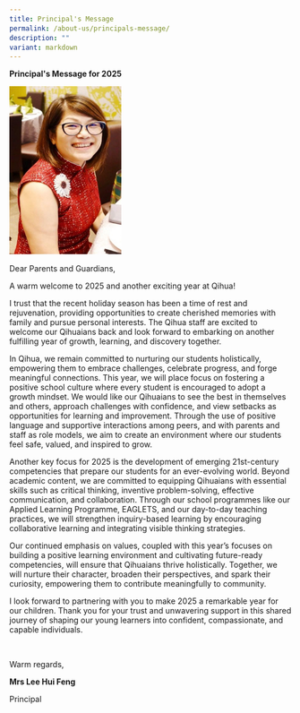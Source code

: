 ```yaml
---
title: Principal's Message
permalink: /about-us/principals-message/
description: ""
variant: markdown
---
```

<p><strong>Principal's Message for 2025</strong>
</p>
<div class="isomer-image-wrapper">
<img style="width:200px;height:300px;" height="auto" width="100%" src="/images/About Us/Mrs-Lee-365x600.jpeg">
</div>
<p>Dear Parents and Guardians,</p>
<p>A warm welcome to 2025 and another exciting year at Qihua!</p>
<p>I trust that the recent holiday season has been a time of rest and rejuvenation,
providing opportunities to create cherished memories with family and pursue
personal interests. The Qihua staff are excited to welcome our Qihuaians
back and look forward to embarking on another fulfilling year of growth,
learning, and discovery together.</p>
<p>In Qihua, we remain committed to nurturing our students holistically,
empowering them to embrace challenges, celebrate progress, and forge meaningful
connections. This year, we will place focus on fostering a positive school
culture where every student is encouraged to adopt a growth mindset. We
would like our Qihuaians to see the best in themselves and others, approach
challenges with confidence, and view setbacks as opportunities for learning
and improvement. Through the use of positive language and supportive interactions
among peers, and with parents and staff as role models, we aim to create
an environment where our students feel safe, valued, and inspired to grow.</p>
<p>Another key focus for 2025 is the development of emerging 21st-century
competencies that prepare our students for an ever-evolving world. Beyond
academic content, we are committed to equipping Qihuaians with essential
skills such as critical thinking, inventive problem-solving, effective
communication, and collaboration. Through our school programmes like our
Applied Learning Programme, EAGLETS, and our day-to-day teaching practices,
we will strengthen inquiry-based learning by encouraging collaborative
learning and integrating visible thinking strategies.</p>
<p>Our continued emphasis on values, coupled with this year’s focuses on
building a positive learning environment and cultivating future-ready competencies,
will ensure that Qihuaians thrive holistically. Together, we will nurture
their character, broaden their perspectives, and spark their curiosity,
empowering them to contribute meaningfully to community.</p>
<p>I look forward to partnering with you to make 2025 a remarkable year for
our children. Thank you for your trust and unwavering support in this shared
journey of shaping our young learners into confident, compassionate, and
capable individuals.</p>
<p>&nbsp;</p>
<p>Warm regards,</p>
<p><b>Mrs Lee Hui Feng</b></p>
Principal